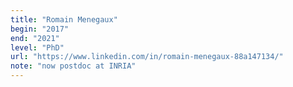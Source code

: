 ```yaml
---
title: "Romain Menegaux"
begin: "2017"
end: "2021"
level: "PhD"
url: "https://www.linkedin.com/in/romain-menegaux-88a147134/"
note: "now postdoc at INRIA"
---
```

